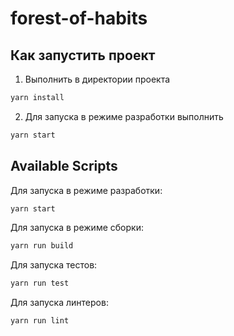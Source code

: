 # forest-of-habits

## Как запустить проект

1. Выполнить в директории проекта

```bash
yarn install
```

2. Для запуска в режиме разработки выполнить

```bash
yarn start
```

## Available Scripts

Для запуска в режиме разработки:

```bash
yarn start
```

Для запуска в режиме сборки:

```bash
yarn run build
```

Для запуска тестов:

```bash
yarn run test
```

Для запуска линтеров:

```bash
yarn run lint
```